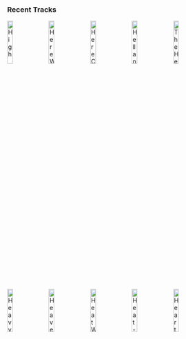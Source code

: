 ### Recent Tracks
[<img src='https://lastfm.freetls.fastly.net/i/u/300x300/7de67e709caf4781c75b50302c9c850e.png' width='16%' height='16%' alt='High'>](https://www.last.fm/music/young%2brising%2bsons/_/high)&nbsp;&nbsp;&nbsp;&nbsp;[<img src='https://lastfm.freetls.fastly.net/i/u/300x300/3f82c8735863b73769d72a075803f371.png' width='16%' height='16%' alt='Here We Are Again'>](https://www.last.fm/music/joey%2bpecoraro/_/here%2bwe%2bare%2bagain)&nbsp;&nbsp;&nbsp;&nbsp;[<img src='https://lastfm.freetls.fastly.net/i/u/300x300/307370ac9c7cb089bcd6f60f1222f7c2.png' width='16%' height='16%' alt='Here Comes The Sun - Remastered 2009'>](https://www.last.fm/music/the%2bbeatles/_/here%2bcomes%2bthe%2bsun%2b-%2bremastered%2b2009)&nbsp;&nbsp;&nbsp;&nbsp;[<img src='https://lastfm.freetls.fastly.net/i/u/300x300/f244034e64d90370a1bde4307e95ab73.png' width='16%' height='16%' alt='Hell and High Water (feat. Alessia Cara)'>](https://www.last.fm/music/major%2blazer/_/hell%2band%2bhigh%2bwater%2b%2528feat.%2balessia%2bcara%2529)&nbsp;&nbsp;&nbsp;&nbsp;[<img src='https://lastfm.freetls.fastly.net/i/u/300x300/cd489f9f92dfd879ba975535026f3df9.png' width='16%' height='16%' alt='The Heights'>](https://www.last.fm/music/knox%2bhamilton/_/the%2bheights)&nbsp;&nbsp;&nbsp;&nbsp;<br>[<img src='https://lastfm.freetls.fastly.net/i/u/300x300/ea1f380954bbbe8d73cce9ca95fbdd70.png' width='16%' height='16%' alt='Heavy, California'>](https://www.last.fm/music/jungle/_/heavy%252c%2bcalifornia)&nbsp;&nbsp;&nbsp;&nbsp;[<img src='https://lastfm.freetls.fastly.net/i/u/300x300/15dd9bf1e10c43258e20bd6762728d99.png' width='16%' height='16%' alt='Heaven Knows'>](https://www.last.fm/music/five%2bfor%2bfighting/_/heaven%2bknows)&nbsp;&nbsp;&nbsp;&nbsp;[<img src='https://lastfm.freetls.fastly.net/i/u/300x300/b77dbedfb9b8d6b3fa8049c11b020ac4.png' width='16%' height='16%' alt='Heat Waves'>](https://www.last.fm/music/glass%2banimals/_/heat%2bwaves)&nbsp;&nbsp;&nbsp;&nbsp;[<img src='https://lastfm.freetls.fastly.net/i/u/300x300/c195edbc688e3bd254c8a07af1cce871.png' width='16%' height='16%' alt='Heat-Wave'>](https://www.last.fm/music/daniel%2bt./_/heat-wave)&nbsp;&nbsp;&nbsp;&nbsp;[<img src='https://lastfm.freetls.fastly.net/i/u/300x300/b9b4d47b22f84d1acd3cbce1e6430c6f.png' width='16%' height='16%' alt='Heartbeat'>](https://www.last.fm/music/satellite%2bstories/_/heartbeat)&nbsp;&nbsp;&nbsp;&nbsp;<br>